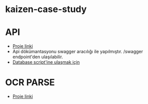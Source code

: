 # kaizen-case-study

# API
- [Proje linki](https://github.com/yunusbayazit/kaizen-case-study/tree/main/Blog.WebApi)
- Api dökümantasyonu swagger aracılığı ile yapılmıştır. /swagger endpoint'den ulaşılabilir.
- [Database script'ine ulaşmak için](https://github.com/yunusbayazit/kaizen-case-study/tree/main/Blog.WebApi/database_script)

# OCR PARSE
- [Proje linki](https://github.com/yunusbayazit/kaizen-case-study/tree/main/OcrParse.ConsoleApp)
